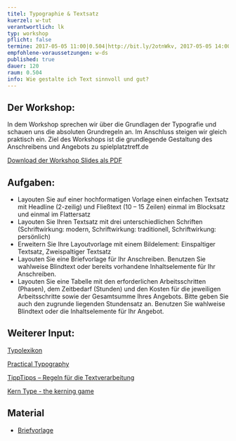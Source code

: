 ```yaml
---
titel: Typographie & Textsatz
kuerzel: w-tut
verantwortlich: lk
typ: workshop
pflicht: false
termine: 2017-05-05 11:00|0.504|http://bit.ly/2otnWkv, 2017-05-05 14:00|0.504|http://bit.ly/2q44oDe, 2017-05-05 16:00|0.504|http://bit.ly/2q281XD
empfohlene-voraussetzungen: w-ds
published: true
dauer: 120
raum: 0.504
info: Wie gestalte ich Text sinnvoll und gut?
---
```


## Der Workshop:
In dem Workshop sprechen wir über die Grundlagen der Typografie und schauen uns die absoluten Grundregeln an. 
Im Anschluss steigen wir gleich praktisch ein. 
Ziel des Workshops ist die grundlegende Gestaltung des Anschreibens und Angebots zu spielplatztreff.de

<p><a href="https://th-koeln.github.io/mi-bachelor-gdvk/download/workshop-textsatz-typographie/typographie_und_textsatz.pdf">Download der Workshop Slides als PDF</a></p>

## Aufgaben:
- Layouten Sie auf einer hochformatigen Vorlage einen einfachen Textsatz mit Headline (2-zeilig) und Fließtext (10 – 15 Zeilen) einmal im Blocksatz und einmal im Flattersatz
- Layouten Sie Ihren Textsatz mit drei unterschiedlichen Schriften (Schriftwirkung: modern, Schriftwirkung: traditionell, Schriftwirkung: persönlich)
- Erweitern Sie Ihre Layoutvorlage mit einem Bildelement: Einspaltiger Textsatz, Zweispaltiger Textsatz 
- Layouten Sie eine Briefvorlage für Ihr Anschreiben. Benutzen Sie wahlweise Blindtext oder bereits vorhandene Inhaltselemente für Ihr Anschreiben.
- Layouten Sie eine Tabelle mit den erforderlichen Arbeitsschritten (Phasen), dem Zeitbedarf (Stunden) und den Kosten für die jeweiligen Arbeitsschritte sowie der Gesamtsumme Ihres Angebots. Bitte geben Sie auch den zugrunde liegenden Stundensatz an. Benutzen Sie wahlweise Blindtext oder die Inhaltselemente für Ihr Angebot.

## Weiterer Input:

<p><a href="http://www.typolexikon.de">Typolexikon</a></p>

<p><a href="http://practicaltypography.com/">Practical Typography</a></p>

<p><a href="http://projekt1.fh-bielefeld.de/fb1/tipptipps/tipptipps_index.htm">TippTipps – Regeln für die Textverarbeitung</a></p>

<p><a href="http://type.method.ac/">Kern Type - the kerning game</a></p>


## Material

- [Briefvorlage](../../download/workshop-textsatz-typographie/briefpapier-vorlage.pdf)
